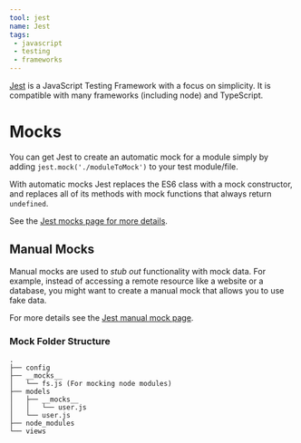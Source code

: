 ```yaml
---
tool: jest
name: Jest
tags: 
 - javascript
 - testing
 - frameworks
--- 
```


[Jest](https://jestjs.io/en/) is a JavaScript Testing Framework with a focus on simplicity. It is compatible with many frameworks (including node) and TypeScript.
<!--more-->
# Mocks

You can get Jest to create an automatic mock for a module simply by adding `jest.mock('./moduleToMock')` to your test module/file.

With automatic mocks Jest replaces the ES6 class with a mock constructor, and replaces all of its methods with mock functions that always return `undefined`.

See the [Jest mocks page for more details](https://jestjs.io/docs/en/es6-class-mocks).

## Manual Mocks

Manual mocks are used to *stub out* functionality with mock data. For example, instead of accessing a remote resource like a website or a database, you might want to create a manual mock that allows you to use fake data.

For more details see the [Jest manual mock page](https://jestjs.io/docs/en/manual-mocks).

### Mock Folder Structure

```
.
├── config
├── __mocks__
│   └── fs.js (For mocking node modules)
├── models
│   ├── __mocks__
│   │   └── user.js
│   └── user.js
├── node_modules
└── views
```
